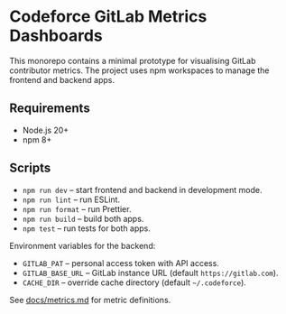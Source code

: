 # Codeforce GitLab Metrics Dashboards

This monorepo contains a minimal prototype for visualising GitLab contributor metrics. The project uses npm workspaces to manage the frontend and backend apps.

## Requirements
- Node.js 20+
- npm 8+

## Scripts
- `npm run dev` – start frontend and backend in development mode.
- `npm run lint` – run ESLint.
- `npm run format` – run Prettier.
- `npm run build` – build both apps.
- `npm test` – run tests for both apps.

Environment variables for the backend:
- `GITLAB_PAT` – personal access token with API access.
- `GITLAB_BASE_URL` – GitLab instance URL (default `https://gitlab.com`).
- `CACHE_DIR` – override cache directory (default `~/.codeforce`).

See [docs/metrics.md](docs/metrics.md) for metric definitions.
